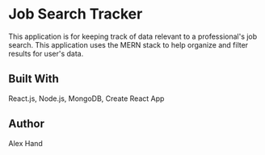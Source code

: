 # Job Search Tracker
This application is for keeping track of data relevant to a professional's job search. This application uses the MERN stack to help organize and filter results for user's data.

## Built With
React.js, Node.js, MongoDB, Create React App

## Author 
Alex Hand